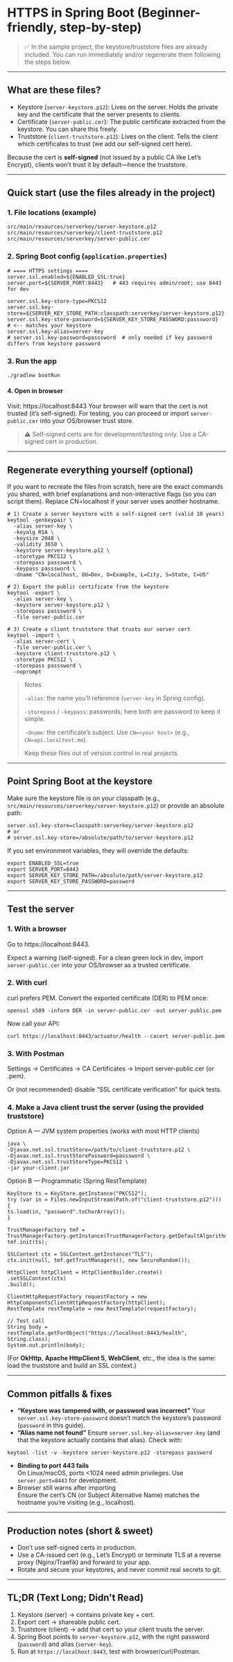 # HTTPS in Spring Boot (Beginner-friendly, step-by-step)

> ✅ In the sample project, the keystore/truststore files are already included. 
> You can run immediately and/or regenerate them following the steps below.

---

## What are these files?

- Keystore (`server-keystore.p12`): Lives on the server. Holds the private key and 
the certificate that the server presents to clients.
- Certificate (`server-public.cer`): The public certificate extracted from the keystore. You can share this freely.
- Truststore (`client-truststore.p12`): Lives on the client. Tells the client which certificates 
to trust (we add our self-signed cert here).

Because the cert is **self-signed** (not issued by a public CA like Let’s Encrypt), 
clients won’t trust it by default—hence the truststore.

---

## Quick start (use the files already in the project)

### 1. File locations (example)

```shell
src/main/resources/serverkey/server-keystore.p12
src/main/resources/serverkey/client-truststore.p12
src/main/resources/serverkey/server-public.cer
```

### 2. Spring Boot config (`application.properties`)

```properties
# ==== HTTPS settings ====
server.ssl.enabled=${ENABLED_SSL:true}
server.port=${SERVER_PORT:8443}   # 443 requires admin/root; use 8443 for dev

server.ssl.key-store-type=PKCS12
server.ssl.key-store=${SERVER_KEY_STORE_PATH:classpath:serverkey/server-keystore.p12}
server.ssl.key-store-password=${SERVER_KEY_STORE_PASSWORD:passsword}   # <-- matches your keystore
server.ssl.key-alias=server-key
# server.ssl.key-password=passsword  # only needed if key password differs from keystore password
```

### 3. Run the app

```shell
./gradlew bootRun
```

#### 4. Open in browser

Visit: https://localhost:8443
Your browser will warn that the cert is not trusted (it’s self-signed). 
For testing, you can proceed or import `server-public.cer` into your OS/browser trust store.

> ⚠️ Self-signed certs are for development/testing only. Use a CA-signed cert in production.

---

## Regenerate everything yourself (optional)

If you want to recreate the files from scratch, here are the exact commands you shared, 
with brief explanations and non-interactive flags (so you can script them). Replace CN=localhost 
if your server uses another hostname.

```shell
# 1) Create a server keystore with a self-signed cert (valid 10 years)
keytool -genkeypair \
  -alias server-key \
  -keyalg RSA \
  -keysize 2048 \
  -validity 3650 \
  -keystore server-keystore.p12 \
  -storetype PKCS12 \
  -storepass passsword \
  -keypass passsword \
  -dname "CN=localhost, OU=Dev, O=Example, L=City, S=State, C=US"

# 2) Export the public certificate from the keystore
keytool -export \
  -alias server-key \
  -keystore server-keystore.p12 \
  -storepass passsword \
  -file server-public.cer

# 3) Create a client truststore that trusts our server cert
keytool -import \
  -alias server-cert \
  -file server-public.cer \
  -keystore client-truststore.p12 \
  -storetype PKCS12 \
  -storepass passsword \
  -noprompt
```

> Notes
> 
> `-alias`: the name you’ll reference (`server-key` in Spring config).
> 
> `-storepass` / `-keypass`: passwords; here both are password to keep it simple.
> 
> `-dname`: the certificate’s subject. Use `CN=<your host>` (e.g., `CN=api.localtest.me`).
> 
> Keep these files out of version control in real projects.

---

## Point Spring Boot at the keystore

Make sure the keystore file is on your classpath (e.g., `src/main/resources/serverkey/server-keystore.p12`) 
or provide an absolute path:

```properties
server.ssl.key-store=classpath:serverkey/server-keystore.p12
# or
# server.ssl.key-store=/absolute/path/to/server-keystore.p12
```

If you set environment variables, they will override the defaults:
```shell
export ENABLED_SSL=true
export SERVER_PORT=8443
export SERVER_KEY_STORE_PATH=/absolute/path/server-keystore.p12
export SERVER_KEY_STORE_PASSWORD=password
```

---

## Test the server

### 1. With a browser

Go to https://localhost:8443.

Expect a warning (self-signed). For a clean green lock in dev, import `server-public.cer` into your OS/browser as a trusted certificate.

### 2. With curl

curl prefers PEM. Convert the exported certificate (DER) to PEM once:

```shell
openssl x509 -inform DER -in server-public.cer -out server-public.pem
```

Now call your API:

```shell
curl https://localhost:8443/actuator/health --cacert server-public.pem
```

### 3. With Postman

Settings → Certificates → CA Certificates → Import server-public.cer (or .pem).

Or (not recommended) disable “SSL certificate verification” for quick tests.

### 4. Make a Java client trust the server (using the provided truststore)

Option A — JVM system properties (works with most HTTP clients)

```shell
java \
-Djavax.net.ssl.trustStore=/path/to/client-truststore.p12 \
-Djavax.net.ssl.trustStorePassword=passsword \
-Djavax.net.ssl.trustStoreType=PKCS12 \
-jar your-client.jar
```

Option B — Programmatic (Spring RestTemplate)

```shell
KeyStore ts = KeyStore.getInstance("PKCS12");
try (var in = Files.newInputStream(Path.of("client-truststore.p12"))) {
ts.load(in, "password".toCharArray());
}

TrustManagerFactory tmf = TrustManagerFactory.getInstance(TrustManagerFactory.getDefaultAlgorithm());
tmf.init(ts);

SSLContext ctx = SSLContext.getInstance("TLS");
ctx.init(null, tmf.getTrustManagers(), new SecureRandom());

HttpClient httpClient = HttpClientBuilder.create()
.setSSLContext(ctx)
.build();

ClientHttpRequestFactory requestFactory = new HttpComponentsClientHttpRequestFactory(httpClient);
RestTemplate restTemplate = new RestTemplate(requestFactory);

// Test call
String body = restTemplate.getForObject("https://localhost:8443/health", String.class);
System.out.println(body);
```

(For **OkHttp**, **Apache HttpClient 5**, **WebClient**, etc., the idea is the same: load the truststore and build an SSL context.)

---

## Common pitfalls & fixes

- **“Keystore was tampered with, or password was incorrect”**
Your `server.ssl.key-store-password` doesn’t match the keystore’s password (`password` in this guide).
- **“Alias name not found”**
Ensure `server.ssl.key-alias=server-key` (and that the keystore actually contains that alias). Check with:

```shell
keytool -list -v -keystore server-keystore.p12 -storepass password
```

- **Binding to port 443 fails**  
On Linux/macOS, ports <1024 need admin privileges. Use `server.port=8443` for development.
- Browser still warns after importing  
Ensure the cert’s CN (or Subject Alternative Name) matches the hostname you’re visiting (e.g., localhost).

---

## Production notes (short & sweet)  
- Don’t use self-signed certs in production.
- Use a CA-issued cert (e.g., Let’s Encrypt) or terminate TLS at a reverse proxy (Nginx/Traefik) and forward to your app.
- Rotate and secure your keystores, and never commit real secrets to git.

---

## TL;DR (Text Long; Didn't Read)

1. Keystore (server) → contains private key + cert.
2. Export cert → shareable public cert.
3. Truststore (client) → add that cert so your client trusts the server. 
4. Spring Boot points to `server-keystore.p12`, with the right password (`password`) and alias (`server-key`). 
5. Run at `https://localhost:8443`, test with browser/curl/Postman.
